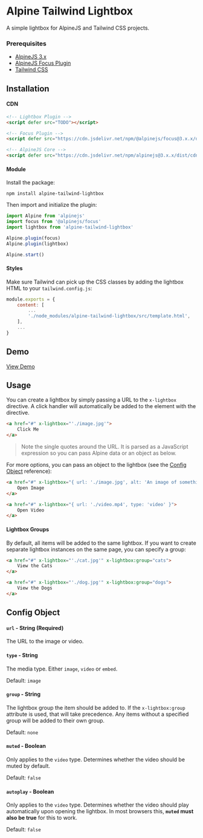 # Alpine Tailwind Lightbox

A simple lightbox for AlpineJS and Tailwind CSS projects.

### Prerequisites

* [AlpineJS 3.x](https://alpinejs.dev/essentials/installation)
* [AlpineJS Focus Plugin](https://alpinejs.dev/plugins/focus)
* [Tailwind CSS](https://tailwindcss.com/docs/installation)

## Installation

#### CDN

```html
<!-- Lightbox Plugin -->
<script defer src="TODO"></script>

<!-- Focus Plugin -->
<script defer src="https://cdn.jsdelivr.net/npm/@alpinejs/focus@3.x.x/dist/cdn.min.js"></script>

<!-- AlpineJS Core -->
<script defer src="https://cdn.jsdelivr.net/npm/alpinejs@3.x.x/dist/cdn.min.js"></script>
```

#### Module

Install the package:

```shell
npm install alpine-tailwind-lightbox
```

Then import and initialize the plugin:

```js
import Alpine from 'alpinejs'
import focus from '@alpinejs/focus'
import lightbox from 'alpine-tailwind-lightbox'

Alpine.plugin(focus)
Alpine.plugin(lightbox)

Alpine.start()
```

#### Styles

Make sure Tailwind can pick up the CSS classes by adding the lightbox HTML to your `tailwind.config.js`:

```js
module.exports = {
    content: [
        ...
        './node_modules/alpine-tailwind-lightbox/src/template.html',
    ],
    ...
}
```
## Demo

[View Demo](https://oli-laban.github.io/alpine-tailwind-lightbox/)
## Usage

You can create a lightbox by simply passing a URL to the `x-lightbox` directive. A click handler will automatically be added to the element with the directive.

```html
<a href="#" x-lightbox="'./image.jpg'">
    Click Me
</a>
```

> Note the single quotes around the URL. It is parsed as a JavaScript expression so you can pass Alpine data or an object as below.

For more options, you can pass an object to the lightbox (see the [Config Object](#config-object) reference):

```html
<a href="#" x-lightbox="{ url: './image.jpg', alt: 'An image of something' }">
    Open Image
</a>

<a href="#" x-lightbox="{ url: './video.mp4', type: 'video' }">
    Open Video
</a>
```

#### Lightbox Groups

By default, all items will be added to the same lightbox. If you want to create separate lightbox instances on the same page, you can specify a group:

```html
<a href="#" x-lightbox="'./cat.jpg'" x-lightbox:group="cats">
    View the Cats
</a>

<a href="#" x-lightbox="'./dog.jpg'" x-lightbox:group="dogs">
    View the Dogs
</a>
```

## Config Object

#### `url` - String (Required)

The URL to the image or video.

#### `type` - String

The media type. Either `image`, `video` or `embed`.

Default: `image`

#### `group` - String

The lightbox group the item should be added to. If the `x-lightbox:group` attribute is used, that will take precedence. Any items without a specified group will be added to their own group.

Default: `none`

#### `muted` - Boolean

Only applies to the `video` type. Determines whether the video should be muted by default.

Default: `false`

#### `autoplay` - Boolean

Only applies to the `video` type. Determines whether the video should play automatically upon opening the lightbox. In most browsers this, **`muted` must also be true** for this to work.

Default: `false`

